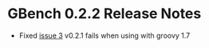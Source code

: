 # GBench 0.2.2 Release Notes #

  * Fixed [issue 3](https://code.google.com/p/gbench/issues/detail?id=3) v0.2.1 fails when using with groovy 1.7